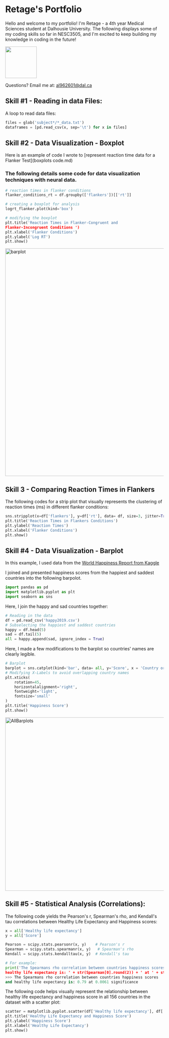 # Retage's Portfolio

Hello and welcome to my portfolio!
I'm Retage - a 4th year Medical Sciences student at Dalhousie University. The following displays some of my coding skills so far in NESC3505, and I'm excited to keep building my knowledge in coding in the future!

 <img src = "https://user-images.githubusercontent.com/73716282/97746793-b73e6380-1ac9-11eb-8b3b-7c5609ee974b.png" width=100>

Questions? Email me at:
[al962601@dal.ca](mailto:al962601@dal.ca)

## Skill #1 - Reading in data Files: 
A loop to read data files:

```python
files = glob('subject*/*_data.txt')
dataframes = [pd.read_csv(x, sep='\t') for x in files]
```

## Skill #2 - Data Visualization - Boxplot 
[](https://github.com/alretagealbader/RetagePortfolio/issues/3#issue-733791402)

Here is an example of code I wrote to [represent reaction time data for a Flanker Test](boxplots code.md)

### The following details some code for data visualization techniques with neural data. 

```python
# reaction times in flanker conditions
flanker_conditions_rt = df.groupby(['flankers'])[['rt']]

# creating a boxplot for analysis 
logrt_flanker.plot(kind='box')

# modifying the boxplot 
plt.title('Reaction Times in Flanker-Congruent and 
Flanker-Incongruent Conditions ')
plt.xlabel('Flanker Conditions')
plt.ylabel('Log RT')
plt.show() 
```
<img width="721" alt="barplot" src="https://user-images.githubusercontent.com/73716282/97790149-f68db280-1ba4-11eb-9eec-cb336c5f4497.png">

## Skill 3 - Comparing Reaction Times in Flankers
The following codes for a strip plot that visually represents the clustering of reaction times (ms) in different flanker conditions:

```python
sns.stripplot(x=df['flankers'], y=df['rt'], data= df, size=3, jitter=True)
plt.title('Reaction Times in Flankers Conditions')
plt.ylabel('Reaction Times')
plt.xlabel('Flanker Conditions')
plt.show()
```


## Skill #4 - Data Visualization - Barplot 
In this example, I used data from the [World Happiness Report from Kaggle](https://www.kaggle.com/unsdsn/world-happiness)

I joined and presented happiness scores from the happiest and saddest countries into the following barpolot.

[](Barplot.md)
```python
import pandas as pd
import matplotlib.pyplot as plt
import seaborn as sns
```
Here, I join the happy and sad countries together:

```python
# Reading in the data
df = pd.read_csv('happy2019.csv')
# Subselecting the happiest and saddest countries
happy = df.head(5)
sad = df.tail(5)
all = happy.append(sad, ignore_index = True)
```

Here, I made a few modifications to the barplot so countries' names are clearly legible. 

```python
# Barplot
barplot = sns.catplot(kind='bar', data= all, y='Score', x = 'Country or region')
# Modifying X-Labels to avoid overlapping country names
plt.xticks(
    rotation=45, 
    horizontalalignment='right',
    fontweight='light',
    fontsize='small'  
)
plt.title('Happiness Score')
plt.show()
```

<img width="549" alt="AllBarplots" src="https://user-images.githubusercontent.com/73716282/97790227-977c6d80-1ba5-11eb-96c5-90f26af2f618.png">

## Skill #5 - Statistical Analysis (Correlations):
The following code yields the Pearson's r, Spearman's rho, and Kendall's tau correlations between Healthy Life Expectancy and Happiness scores:
```python
x = all['Healthy life expectancy']
y = all['Score']

Pearson = scipy.stats.pearsonr(x, y)    # Pearson's r
Spearman = scipy.stats.spearmanr(x, y)   # Spearman's rho
Kendall = scipy.stats.kendalltau(x, y)  # Kendall's tau

# For example:
print('The Spearmans rho correlation between countries happiness scores and 
healthy life expectancy is: ' + str(Spearman[0].round(2)) + ' at ' + str(Spearman[1].round(4)) +' significance')
>>> The Spearmans rho correlation between countries happiness scores 
and healthy life expectancy is: 0.79 at 0.0061 significance

```
The following code helps visually represent the relationship between healthy life expectancy and happiness score in all 156 countries in the dataset with a scatter plot:

```python
scatter = matplotlib.pyplot.scatter(df['Healthy life expectancy'], df['Score'])
plt.title('Healthy Life Expectancy and Happiness Score')
plt.ylabel('Happiness Score')
plt.xlabel('Healthy Life Expectancy')
plt.show()
```
